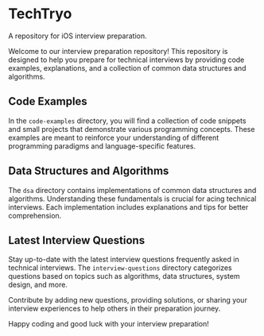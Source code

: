 # TechTryo
A repository for iOS interview preparation.

Welcome to our interview preparation repository! This repository is designed to help you prepare for technical interviews by providing code examples, explanations, and a collection of common data structures and algorithms.

## Code Examples

In the `code-examples` directory, you will find a collection of code snippets and small projects that demonstrate various programming concepts. These examples are meant to reinforce your understanding of different programming paradigms and language-specific features.

## Data Structures and Algorithms

The `dsa` directory contains implementations of common data structures and algorithms. Understanding these fundamentals is crucial for acing technical interviews. Each implementation includes explanations and tips for better comprehension.

## Latest Interview Questions

Stay up-to-date with the latest interview questions frequently asked in technical interviews. The `interview-questions` directory categorizes questions based on topics such as algorithms, data structures, system design, and more.

Contribute by adding new questions, providing solutions, or sharing your interview experiences to help others in their preparation journey.

Happy coding and good luck with your interview preparation!

